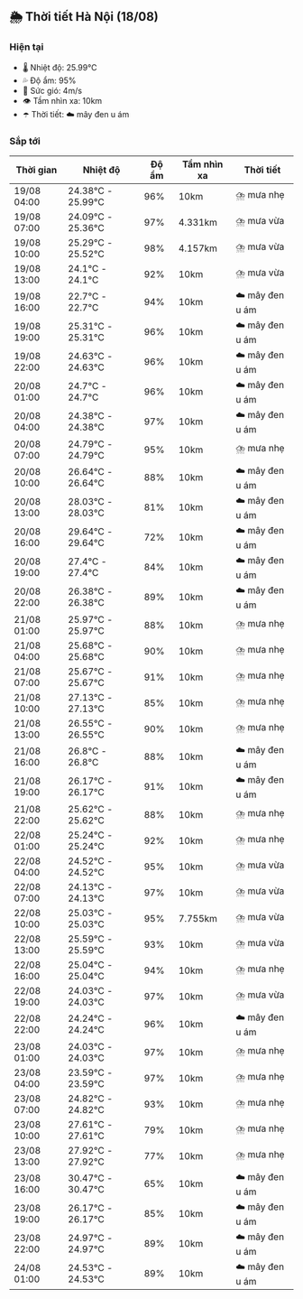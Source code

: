 ## 🌦️ Thời tiết Hà Nội (18/08)

### Hiện tại

- 🌡️ Nhiệt độ: 25.99℃
- 💦 Độ ẩm: 95%
- 💨 Sức gió: 4m/s
- 👁️ Tầm nhìn xa: 10km
- ☂️ Thời tiết: ☁️ mây đen u ám

### Sắp tới

| Thời gian | Nhiệt độ | Độ ẩm | Tầm nhìn xa | Thời tiết |
| --- | --- | --- | --- | --- |
| 19/08 04:00 | 24.38℃ - 25.99℃ | 96% | 10km | ⛈️ mưa nhẹ |
| 19/08 07:00 | 24.09℃ - 25.36℃ | 97% | 4.331km | ⛈️ mưa vừa |
| 19/08 10:00 | 25.29℃ - 25.52℃ | 98% | 4.157km | ⛈️ mưa vừa |
| 19/08 13:00 | 24.1℃ - 24.1℃ | 92% | 10km | ⛈️ mưa vừa |
| 19/08 16:00 | 22.7℃ - 22.7℃ | 94% | 10km | ☁️ mây đen u ám |
| 19/08 19:00 | 25.31℃ - 25.31℃ | 96% | 10km | ☁️ mây đen u ám |
| 19/08 22:00 | 24.63℃ - 24.63℃ | 96% | 10km | ☁️ mây đen u ám |
| 20/08 01:00 | 24.7℃ - 24.7℃ | 96% | 10km | ☁️ mây đen u ám |
| 20/08 04:00 | 24.38℃ - 24.38℃ | 97% | 10km | ☁️ mây đen u ám |
| 20/08 07:00 | 24.79℃ - 24.79℃ | 95% | 10km | ⛈️ mưa nhẹ |
| 20/08 10:00 | 26.64℃ - 26.64℃ | 88% | 10km | ☁️ mây đen u ám |
| 20/08 13:00 | 28.03℃ - 28.03℃ | 81% | 10km | ☁️ mây đen u ám |
| 20/08 16:00 | 29.64℃ - 29.64℃ | 72% | 10km | ☁️ mây đen u ám |
| 20/08 19:00 | 27.4℃ - 27.4℃ | 84% | 10km | ☁️ mây đen u ám |
| 20/08 22:00 | 26.38℃ - 26.38℃ | 89% | 10km | ☁️ mây đen u ám |
| 21/08 01:00 | 25.97℃ - 25.97℃ | 88% | 10km | ⛈️ mưa nhẹ |
| 21/08 04:00 | 25.68℃ - 25.68℃ | 90% | 10km | ⛈️ mưa nhẹ |
| 21/08 07:00 | 25.67℃ - 25.67℃ | 91% | 10km | ⛈️ mưa nhẹ |
| 21/08 10:00 | 27.13℃ - 27.13℃ | 85% | 10km | ⛈️ mưa nhẹ |
| 21/08 13:00 | 26.55℃ - 26.55℃ | 90% | 10km | ⛈️ mưa nhẹ |
| 21/08 16:00 | 26.8℃ - 26.8℃ | 88% | 10km | ☁️ mây đen u ám |
| 21/08 19:00 | 26.17℃ - 26.17℃ | 91% | 10km | ☁️ mây đen u ám |
| 21/08 22:00 | 25.62℃ - 25.62℃ | 88% | 10km | ⛈️ mưa nhẹ |
| 22/08 01:00 | 25.24℃ - 25.24℃ | 92% | 10km | ⛈️ mưa nhẹ |
| 22/08 04:00 | 24.52℃ - 24.52℃ | 95% | 10km | ⛈️ mưa vừa |
| 22/08 07:00 | 24.13℃ - 24.13℃ | 97% | 10km | ⛈️ mưa vừa |
| 22/08 10:00 | 25.03℃ - 25.03℃ | 95% | 7.755km | ⛈️ mưa vừa |
| 22/08 13:00 | 25.59℃ - 25.59℃ | 93% | 10km | ⛈️ mưa vừa |
| 22/08 16:00 | 25.04℃ - 25.04℃ | 94% | 10km | ⛈️ mưa nhẹ |
| 22/08 19:00 | 24.03℃ - 24.03℃ | 97% | 10km | ⛈️ mưa vừa |
| 22/08 22:00 | 24.24℃ - 24.24℃ | 96% | 10km | ☁️ mây đen u ám |
| 23/08 01:00 | 24.03℃ - 24.03℃ | 97% | 10km | ⛈️ mưa nhẹ |
| 23/08 04:00 | 23.59℃ - 23.59℃ | 97% | 10km | ⛈️ mưa nhẹ |
| 23/08 07:00 | 24.82℃ - 24.82℃ | 93% | 10km | ⛈️ mưa nhẹ |
| 23/08 10:00 | 27.61℃ - 27.61℃ | 79% | 10km | ⛈️ mưa nhẹ |
| 23/08 13:00 | 27.92℃ - 27.92℃ | 77% | 10km | ⛈️ mưa nhẹ |
| 23/08 16:00 | 30.47℃ - 30.47℃ | 65% | 10km | ☁️ mây đen u ám |
| 23/08 19:00 | 26.17℃ - 26.17℃ | 85% | 10km | ☁️ mây đen u ám |
| 23/08 22:00 | 24.97℃ - 24.97℃ | 89% | 10km | ☁️ mây đen u ám |
| 24/08 01:00 | 24.53℃ - 24.53℃ | 89% | 10km | ☁️ mây đen u ám |
